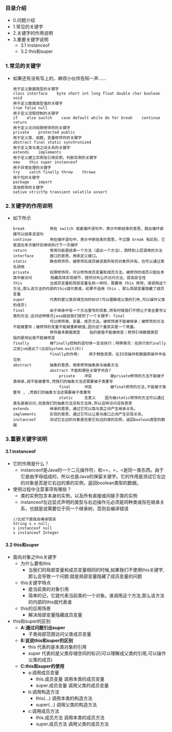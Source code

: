 ### 目录介绍
- 0.问题介绍
- 1.常见的关键字
- 2.关键字的作用说明
- 3.重要关键字说明
    - 3.1 instanceof
    - 3.2 this和super



### 1.常见的关键字
- 如果还有没有写上的，麻烦小伙伴告知一声……
    ```
    用于定义数据类型的关键字
    class interface    byte short int long float double char boolean void               
    用于定义数据类型值的关键字
    true false null       
    用于定义流程控制的关键字
    if    else switch    case default while do for break    continue return           
    用于定义访问权限修饰符的关键字
    private    protected public       
    用于定义类，函数，变量修饰符的关键字
    abstract final static synchronized   
    用于定义类与类之间关系的关键字
    extends    implements           
    用于定义建立实例及引用实例，判断实例的关键字
    new    this super instanceof   
    用于异常处理的关键字
    try    catch finally throw    throws
    用于包的关键字
    package    import           
    其他修饰符关键字
    native strictfp transient volatile assert
    ```


### 2.关键字的作用说明
- 如下所示
    ```
    break           用在 switch 或者循环语句中，表示中断结束的意思，跳出循环直接可以结束该语句
    continue        用在循环语句中，表示中断结束的意思，不过跟 break 有区别，它是退出本次循环后继续执行下一次循环           
    return          常用功能是结束一个方法（退出一个方法），跳转到上层调用的方法
    interface       接口的意思，用来定义接口。
    static          静态修饰符，被修饰后成员被该类所有的对象所共有。也可以通过类名调用
    private         权限修饰符，可以修饰成员变量和成员方法，被修饰的成员只能在本类中被访问        隐藏具体实现细节，提供对外公共访问方法，提高安全性
    this            当成员变量和局部变量名称一样时，需要用 this 修饰，谁调用这个方法,那么该方法的内部的this就代表谁，如果不适用 this ，那么局部变量隐藏了成员变量
    super           代表的是父类存储空间的标识(可以理解成父类的引用,可以操作父类的成员)
    final           由于继承中有一个方法重写的现象,而有时候我们不想让子类去重写父类的方法.这对这种情况java就给我们提供了一个关键字: final
                    可以修饰类，变量，成员方法。被修饰类不能被继承；被修饰的方法不能被重写；被修饰的变量不能被重新赋值,因为这个量其实是一个常量。
                    修饰基本数据类型    指的是值不能被改变；修饰引用数据类型    指的是地址值不能被改变
    finally         被finally控制的语句体一定会执行；特殊情况：在执行到finally之前jvm退出了(比如System.exit(0))
                    finally的作用:    用于释放资源，在IO流操作和数据库操作中会见到
    abstract        抽象的意思，用来修饰抽象类与抽象方法
                    abstract 不能和哪些关键字共存?
                        private    冲突        被private修饰的方法不能被子类继承,就不能被重写,而我们的抽象方法还需要被子类重写
                        final      冲突        被final修饰的方法,不能被子类重写 , ,而我们的抽象方法还需要被子类重写
                        static     无意义    因为被static修饰的方法可以通过类名直接访问,但是我们的抽象方法没有方法体,所以这样访问没有意思
    extends         继承的意思，通过它可以类与类之间产生继承关系。
    implements      实现的意思，通过它可以让类与接口之间产生实现关系。
    instanceof      测试它左边的对象是否是它右边的类的实例，返回boolean类型的数据
    ```



### 3.重要关键字说明
#### 3.1 instanceof
- 它的作用是什么？
    - instanceof是Java的一个二元操作符，和==，>，<是同一类东西。由于它是由字母组成的，所以也是Java的保留关键字。它的作用是测试它左边的对象是否是它右边的类的实例，返回boolean类型的数据。
- 使用过程中注意事项有哪些？
    - 类的实例包含本身的实例，以及所有直接或间接子类的实例
    - instanceof左边显式声明的类型与右边操作元必须是同种类或存在继承关系，也就是说需要位于同一个继承树，否则会编译错误
    ```
    //比如下面就会编译错误
    String s = null;
    s instanceof null
    s instanceof Integer
    ```




#### 3.2 this和super
- 面向对象之this关键字
    - 为什么要有this
    	* 当我们的局部变量和成员变量相同的时候,如果我们不使用this关键字,那么会导致一个问题:就是局部变量隐藏了成员变量的问题
    - this关键字特点
    	* 是当前类的对象引用
    	* 简单的记，它就代表当前类的一个对象。谁调用这个方法,那么该方法的内部的this就代表谁
    - this的应用场景
    	* 解决局部变量隐藏成员变量
- this和super的区别
    - **A:通过问题引出super**
    	* 子类局部范围访问父类成员变量
    - **B:说说this和super的区别**
    	* this     代表的是本类对象的引用
    	* super     代表的是父类存储空间的标识(可以理解成父类的引用,可以操作父类的成员)
    - **C:this和super的使用**
    	* a:调用成员变量
    		* this.成员变量     调用本类的成员变量
    		* super.成员变量     调用父类的成员变量
    	* b:调用构造方法
    		* this(...)        调用本类的构造方法
    		* super(...)        调用父类的构造方法
    	* c:调用成员方法
    		* this.成员方法     调用本类的成员方法
    		* super.成员方法     调用父类的成员方法

